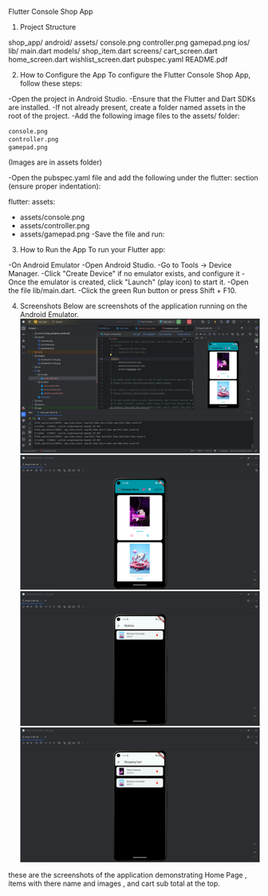Flutter Console Shop App
1. Project Structure

shop_app/
     android/
        assets/
            console.png 
            controller.png
            gamepad.png
    ios/
    lib/
           main.dart
        models/
            shop_item.dart
        screens/
            cart_screen.dart
            home_screen.dart
            wishlist_screen.dart
    pubspec.yaml
    README.pdf


2. How to Configure the App
To configure the Flutter Console Shop App, follow these steps:

-Open the project in Android Studio.
-Ensure that the Flutter and Dart SDKs are installed.
-If not already present, create a folder named assets in the root of the project.
-Add the following image files to the assets/ folder:

    console.png
    controller.png
    gamepad.png

(Images are in assets folder)

-Open the pubspec.yaml file and add the following under the flutter: section (ensure proper indentation):

flutter:
assets:
- assets/console.png
- assets/controller.png
- assets/gamepad.png
-Save the file and run:


3. How to Run the App
 To run your Flutter app:

-On Android Emulator
-Open Android Studio.
-Go to Tools → Device Manager.
-Click "Create Device" if no emulator exists, and configure it
-Once the emulator is created, click "Launch" (play icon) to start it.
-Open the file lib/main.dart.
-Click the green Run button or press Shift + F10.


4. Screenshots
    Below are screenshots of the application running on the Android Emulator.
    ![Screenshot (15).png](Images/Screenshot%20%2815%29.png)
    ![Screenshot (16).png](Images/Screenshot%20%2816%29.png)
    ![Screenshot (17).png](Images/Screenshot%20%2817%29.png)
    ![Screenshot (18).png](Images/Screenshot%20%2818%29.png)

these are the screenshots of the application demonstrating Home Page , items with there name and images , and cart sub total at the top.
